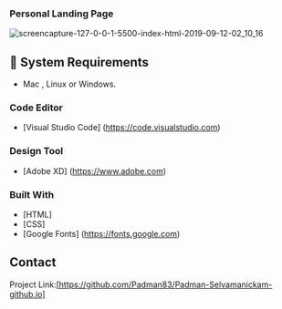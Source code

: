 ### Personal Landing Page

![screencapture-127-0-0-1-5500-index-html-2019-09-12-02_10_16](https://user-images.githubusercontent.com/45048950/64723278-ce577600-d502-11e9-932e-07e610aa017f.png)

## 🧰 System Requirements

* Mac , Linux or Windows.

### Code Editor

* [Visual Studio Code] (https://code.visualstudio.com)

### Design Tool

* [Adobe XD] (https://www.adobe.com)

### Built With

* [HTML]
* [CSS] 
* [Google Fonts] (https://fonts.google.com)

## Contact

Project Link:[https://github.com/Padman83/Padman-Selvamanickam-github.io]
